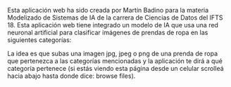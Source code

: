 Esta aplicación web ha sido creada por Martín Badino para la materia Modelizado de Sistemas de IA de la carrera de Ciencias de Datos del IFTS 18. Esta aplicación web tiene integrado un modelo de IA que usa una red neuronal artificial para clasificar imágenes de prendas de ropa en las siguientes categorías: 

La idea es que subas una imagen jpg, jpeg o png de una prenda de ropa que pertenezca a las categorías mencionadas y la aplicación te dirá a qué categoría pertenece (si estás viendo esta página desde un celular scrolleá hacia abajo hasta donde dice: browse files). 
